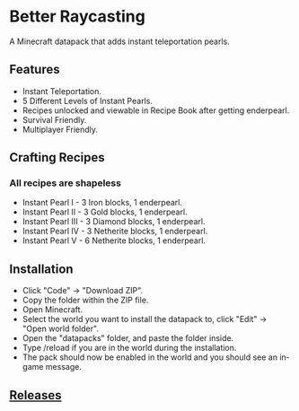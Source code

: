 # Better Raycasting
A Minecraft datapack that adds instant teleportation pearls.

## Features
* Instant Teleportation.
* 5 Different Levels of Instant Pearls.
* Recipes unlocked and viewable in Recipe Book after getting enderpearl.
* Survival Friendly.
* Multiplayer Friendly.

## Crafting Recipes
### All recipes are shapeless
* Instant Pearl I - 3 Iron blocks, 1 enderpearl.
* Instant Pearl II - 3 Gold blocks, 1 enderpearl.
* Instant Pearl III - 3 Diamond blocks, 1 enderpearl.
* Instant Pearl IV - 3 Netherite blocks, 1 enderpearl.
* Instant Pearl V - 6 Netherite blocks, 1 enderpearl.

## Installation
* Click "Code" -> "Download ZIP".
* Copy the folder within the ZIP file.
* Open Minecraft.
* Select the world you want to install the datapack to, click "Edit" -> "Open world folder".
* Open the "datapacks" folder, and paste the folder inside.
* Type /reload if you are in the world during the installation.
* The pack should now be enabled in the world and you should see an in-game message.

## [Releases](https://github.com/TechnoBro03/InstantPearls/releases)
